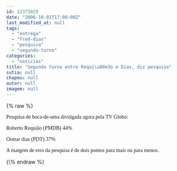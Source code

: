 ```yaml
---
id: 12373029
date: "2006-10-01T17:08:00Z"
last_modified_at: null
tags:
  - "entrega"
  - "fred-dias"
  - "pesquisa"
  - "segundo-turno"
categories:
  - "noticias"
title: "Segundo turno entre Requi\u00e3o e Dias, diz pesquisa"
sutia: null
chapeu: null
autor: null
imagem: null
---
```

{\% raw %}
<p><P><FONT face=Verdana>Pesquisa de boca-de-urna divulgada agora pela TV Globo:</FONT></P></p>
<p><P><FONT face=Verdana>Roberto Requião (PMDB) 44%</FONT></P></p>
<p><P><FONT face=Verdana>Osmar dias (PDT) 37%</FONT></P></p>
<p><P><FONT face=Verdana>A margem de erro da pesquisa é de dois pontos para mais ou para menos.</FONT></P> </p>
{\% endraw %}